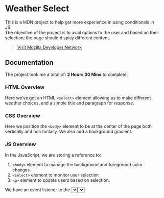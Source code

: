 # Weather Select
This is a MDN project to help get more experience in using conditionals in JS.  
The objective of the project is to avail options to the user and based on their selection;
the page should display different content.

> [Visit Mozilla Developer Network](https://developer.mozilla.org/en-US/docs/Learn/JavaScript/Building_blocks/conditionals)

## Documentation
The project took me a total of: **2 Hours 30 Mins** to complete.

### HTML Overview
Here we've got an HTML `<select>` element allowing us to make different weather choices,
and a simple title and paragraph for response.  


### CSS Overview
Here we position the `<body>` element to be at the center of the page both vertically and horizontally.  We also add a background gradient.  



### JS Overview
In the JavaScript, we are storing a reference to:  

1. `<body>` element to manage the background and foreground color changes.
2. `<select>` element to monitor user selection
3. `<p>` element to update users based on selection.  

We have an event listener to the <select> element so that when its value is changed, the weatherSelect() function is run.  When this function is run, we first set a variable called 'user_choice' to the current value selected in the <select> element.  We then use a conditional statement to show different text inside the paragraph depending on what the value of choice is.  Notice how all the conditions are tested in `else if() {...}` blocks, except for the first one, which is tested in an `if() {...}` block.  The very last choice, inside the `else {...}` block, is basically a "last resort" option — the code inside it will be run if none of the conditions are true. In this case, it serves to empty the text out of the paragraph if nothing is selected, for example, if a user decides to re-select the "--Make a choice--" placeholder option shown at the beginning.
